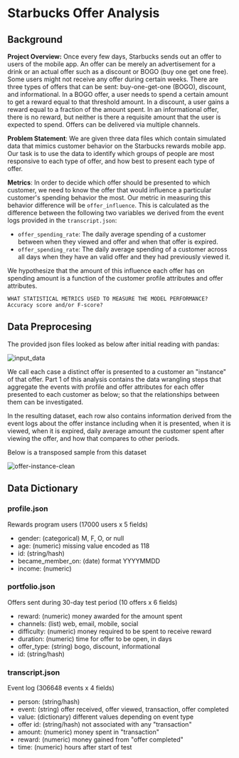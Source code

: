 # Starbucks Offer Analysis

## Background

**Project Overview:** Once every few days, Starbucks sends out an offer to users of the mobile app. An offer can be merely an advertisement for a drink or an actual offer such as a discount or BOGO (buy one get one free). Some users might not receive any offer during certain weeks. There are three types of offers that can be sent: buy-one-get-one (BOGO), discount, and informational. In a BOGO offer, a user needs to spend a certain amount to get a reward equal to that threshold amount. In a discount, a user gains a reward equal to a fraction of the amount spent. In an informational offer, there is no reward, but neither is there a requisite amount that the user is expected to spend. Offers can be delivered via multiple channels.

**Problem Statement**: We are given three data files which contain simulated data that mimics customer behavior on the Starbucks rewards mobile app. Our task is to use the data to identify which groups of people are most responsive to each type of offer, and how best to present each type of offer.

**Metrics**: In order to decide which offer should be presented to which customer, we need to know the offer that would influence a particular customer's spending behavior the most. Our metric in measuring this behavior difference will be `offer_influence`. This is calculated as the difference between the following two variables we derived from the event logs provided in the `transcript.json`:

-   `offer_spending_rate`: The daily average spending of a customer between when they viewed and offer and when that offer is expired.
-   `offer_spending_rate`: The daily average spending of a customer across all days when they have an valid offer and they had previously viewed it.

We hypothesize that the amount of this influence each offer has on spending amount is a function of the customer profile attributes and offer attributes.

    WHAT STATISTICAL METRICS USED TO MEASURE THE MODEL PERFORMANCE? Accuracy score and/or F-score?

## Data Preprocesing

The provided json files looked as below after initial reading with pandas:

![input_data](https://github.com/cansinacarer/API-Endpoint-Test/blob/main/img/input_data.jpg?raw=true)

We call each case a distinct offer is presented to a customer an "instance" of that offer. Part 1 of this analysis contains the data wrangling steps that aggregate the events with profile and offer attributes for each offer presented to each customer as below; so that the relationships between them can be investigated.

In the resulting dataset, each row also contains information derived from the event logs about the offer instance including when it is presented, when it is viewed, when it is expired, daily average amount the customer spent after viewing the offer, and how that compares to other periods.

Below is a transposed sample from this dataset

![offer-instance-clean](https://github.com/cansinacarer/API-Endpoint-Test/blob/main/img/offer-instance-clean.jpg?raw=true)

## Data Dictionary

### profile.json

Rewards program users (17000 users x 5 fields)

-   gender: (categorical) M, F, O, or null
-   age: (numeric) missing value encoded as 118
-   id: (string/hash)
-   became_member_on: (date) format YYYYMMDD
-   income: (numeric)

### portfolio.json

Offers sent during 30-day test period (10 offers x 6 fields)

-   reward: (numeric) money awarded for the amount spent
-   channels: (list) web, email, mobile, social
-   difficulty: (numeric) money required to be spent to receive reward
-   duration: (numeric) time for offer to be open, in days
-   offer_type: (string) bogo, discount, informational
-   id: (string/hash)

### transcript.json

Event log (306648 events x 4 fields)

-   person: (string/hash)
-   event: (string) offer received, offer viewed, transaction, offer completed
-   value: (dictionary) different values depending on event type
-   offer id: (string/hash) not associated with any "transaction"
-   amount: (numeric) money spent in "transaction"
-   reward: (numeric) money gained from "offer completed"
-   time: (numeric) hours after start of test
